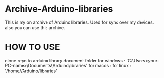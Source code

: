 # Archive-Arduino-libraries
This is my on archive of Arduino libraries.
Used for sync over my devices.
also you can use this archive.

# HOW TO USE
clone repo to arduino library document folder
for windows : 'C:\Users\<your-PC-name>\Documents\Arduino\libraries'
for macos :
for linux : '/home/<your-user-name>/Arduino/libraries'
